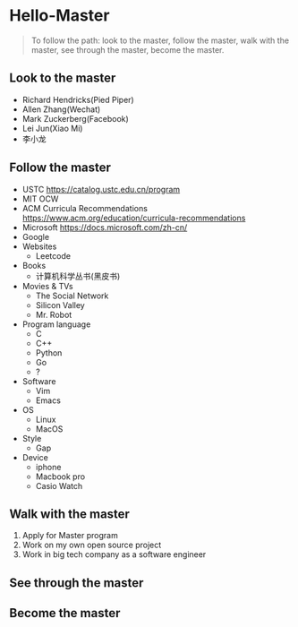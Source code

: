 # Hello-Master
> To follow the path: look to the master, follow the master, walk with the master, see through the master, become the master.

## Look to the master
- Richard Hendricks(Pied Piper)
- Allen Zhang(Wechat)
- Mark Zuckerberg(Facebook)
- Lei Jun(Xiao Mi)
- 李小龙

## Follow the master
- USTC https://catalog.ustc.edu.cn/program
- MIT OCW
- ACM Curricula Recommendations https://www.acm.org/education/curricula-recommendations
- Microsoft https://docs.microsoft.com/zh-cn/
- Google
- Websites
	- Leetcode
- Books
	- 计算机科学丛书(黑皮书)
- Movies & TVs
	- The Social Network
	- Silicon Valley
	- Mr. Robot
- Program language
	- C
	- C++
	- Python
	- Go
	- ?
- Software
	- Vim
	- Emacs
- OS
	- Linux
	- MacOS
- Style
	- Gap
- Device
	- iphone
	- Macbook pro
	- Casio Watch

## Walk with the master
1. Apply for Master program
2. Work on my own open source project
3. Work in big tech company as a software engineer

## See through the master

## Become the master
